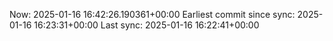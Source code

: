 Now: 2025-01-16 16:42:26.190361+00:00 Earliest commit since sync: 2025-01-16 16:23:31+00:00 Last sync: 2025-01-16 16:22:41+00:00
